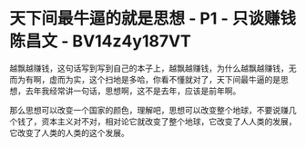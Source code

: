 # 天下间最牛逼的就是思想 - P1 - 只谈赚钱陈昌文 - BV14z4y187VT

越飘越赚钱，这句话写到写到自己的本子上，越飘越赚钱，为什么越飘越赚钱，无而为有啊，虚而为实，这个扫地是多哈，你看不懂就对了，天下间最牛逼的是思想，去年我经常讲一句话，思想啊，这不是去年，应该是前年啊。

那么思想可以改变一个国家的颜色，理解吧，思想可以改变整个地球，不要说赚几个钱了，资本主义对不对，相对论它就改变了整个地球，它改变了人人类的发展，它改变了人类的人类的这个发展。

